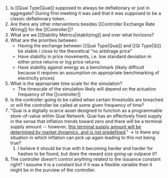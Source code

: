 1. Is [[Quai Type|Quai]] supposed to always be deflationary or just in aggregate? During first meeting it was said that it was supposed to be a classic deflationary token.
2. Are there any other interventions besides [[Controller Exchange Rate Wiring]] for the [[Controller]]?
3. What are we [[Stability Metrics|stabilizing]] and over what horizons?
4. What are the priorities between:
	- Having the exchange between [[Quai Type|Quai]] and [[Qi Type|Qi]] be stable / close to the theoretical "no arbitrage price"
	- Have stability in price movements, i.e. low standard deviation in either price returns or log price returns
	- Have stability against energy as a benchmark (likely difficult because it requires an assumption on appropriate benchmarking of electricity prices)
5. What is the appropriate time scale for the simulation?
	- The timescale of the simulation likely will depend on the actuation frequency of the [[controller]]
6. Is the controller going to be called when certain thresholds are breached or will the controller be called at some given frequency of time?
7. "Quai is a digitally scarce asset designed to function as a programmable store-of-value within Quai Network. Quai has an effectively fixed supply in the sense that inflation trends toward zero and there will be a terminal supply amount -- however, [this terminal supply amount will be determined by market dynamics, and is not predefined](https://qu.ai/docs/learn/tokenomics/token-dynamics/supply-growth/)." -> Is there any situation in which inflation can pick up again leading to this not being true?
	1. I believe it should be true with it becoming harder and harder for hashes to be found, but does the reward size going up outpace it?
8. The controller doesn't control anything related to the issuance constant right? I assume it is a constant but if it was a flexible variable then it might be in the purview of the controller.